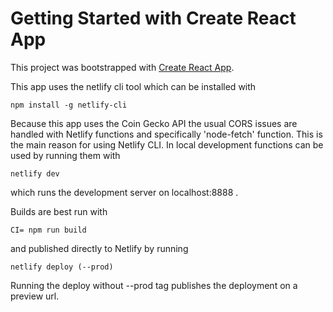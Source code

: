 
# Getting Started with Create React App

This project was bootstrapped with [Create React App](https://github.com/facebook/create-react-app).

This app uses the netlify cli tool which can be installed with 

```
npm install -g netlify-cli
```

Because this app uses the Coin Gecko API the usual CORS issues are handled with Netlify functions and specifically 'node-fetch' function. This is the main reason for using Netlify CLI. In local development functions can be used by running them with
```
netlify dev
```
which runs the development server on localhost:8888 .

Builds are best run with
```
CI= npm run build
```
and published directly to Netlify by running
```
netlify deploy (--prod)
```
Running the deploy without --prod tag publishes the deployment on a preview url.
